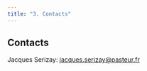 ```yaml
---
title: "3. Contacts"
---
```


## Contacts 

Jacques Serizay: [jacques.serizay@pasteur.fr](mailto:jacques.serizay@pasteur.fr)

